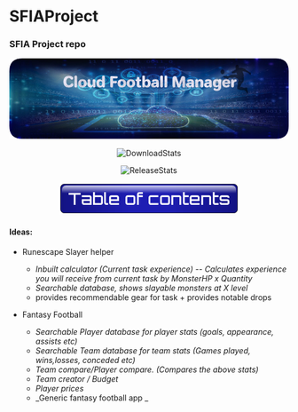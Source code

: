 # SFIAProject
### SFIA Project repo

<p align="center">
  <img src="images/ProjectOneBanner.png" alt="MainBanner">
</p>


<!--- Code for Shields.io buttons --->
<div>
  <p align="center">
   <img src ="https://img.shields.io/github/downloads/HaychBe/SFIA1Project/total?color=green&logo=GitHub" alt="DownloadStats">
  </p>

  <p align="center">
   <img src ="https://img.shields.io/github/v/release/HaychBe/SFIA1Project?logo=GitHub&style=flat-square" alt="ReleaseStats">
  </p>
</div>

<p align="center">
  <img src ="images/ToCTitle.png" alt="Table of contents">
</p>



#### Ideas:
* Runescape Slayer helper
  * _Inbuilt calculator (Current task experience) -- Calculates experience you will receive from current task by MonsterHP x Quantity_
  * _Searchable database, shows slayable monsters at X level_
  * provides recommendable gear for task + provides notable drops

* Fantasy Football
  * _Searchable Player database for player stats (goals, appearance, assists etc)_
  * _Searchable Team database for team stats (Games played, wins,losses, conceded etc)_
  * _Team compare/Player compare. (Compares the above stats)_
  * _Team creator / Budget_
  * _Player prices_
  * _Generic fantasy football app _
 
